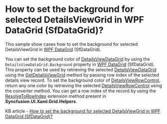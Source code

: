# How to set the background for selected DetailsViewGrid in WPF DataGrid (SfDataGrid)?

This sample show cases how to set the background for selected DetailsViewGrid in [WPF DataGrid](https://www.syncfusion.com/wpf-controls/datagrid) (SfDataGrid).

You can set the background color of [DetailsViewDataGrid](https://help.syncfusion.com/cr/wpf/Syncfusion.UI.Xaml.Grid.DetailsViewDataGrid.html) by using the `DetailsViewDataGrid.Background` property in [WPF DataGrid](https://www.syncfusion.com/wpf-controls/datagrid) (SfDataGrid). This property can be used by retrieving the selected [DetailsViewDataGrid](https://help.syncfusion.com/cr/wpf/Syncfusion.UI.Xaml.Grid.DetailsViewDataGrid.html) using the [GetDetailsViewGrid](https://help.syncfusion.com/cr/wpf/Syncfusion.UI.Xaml.Grid.Helpers.GridHelper.html#Syncfusion_UI_Xaml_Grid_Helpers_GridHelper_GetDetailsViewGrid_Syncfusion_UI_Xaml_Grid_SfDataGrid_System_Int32_System_String_) method by passing row index of the selected details view record. To set the background color of [DetailsViewRowControl](https://help.syncfusion.com/cr/wpf/Syncfusion.UI.Xaml.Grid.DetailsViewRowControl.html), return any one color by retrieving the selected [DetailsViewRowControl](https://help.syncfusion.com/cr/wpf/Syncfusion.UI.Xaml.Grid.DetailsViewRowControl.html) using the converter method. You can get a row index of the record by using the [ResolveToRowIndex](https://help.syncfusion.com/cr/wpf/Syncfusion.UI.Xaml.Grid.GridIndexResolver.html#Syncfusion_UI_Xaml_Grid_GridIndexResolver_ResolveToRecordIndex_Syncfusion_UI_Xaml_Grid_SfDataGrid_System_Int32_) extension method present in **Syncfusion.UI.Xaml.Grid.Helpers**.

KB article - [How to set the background for selected DetailsViewGrid in WPF DataGrid (SfDataGrid)?](https://www.syncfusion.com/kb/9329/how-to-set-the-background-for-selected-detailsviewgrid-in-wpf-datagrid-sfdatagrid)
